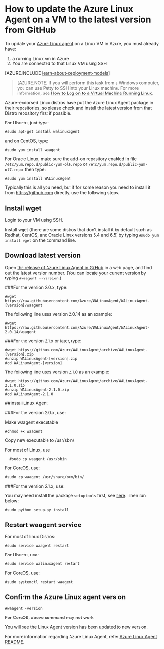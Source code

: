 <properties
	pageTitle="Update the Azure Linux Agent from GitHub | Microsoft Azure"
	description="Learn how to the update Azure Linux Agent for your Linux VM in Azure to the lateset version from Github"
	services="virtual-machines"
	documentationCenter=""
	authors="SuperScottz"
	manager="timlt"
	editor=""
	tags="azure-resource-manager,azure-service-management"/>

<tags
	ms.service="virtual-machines"
	ms.workload="infrastructure-services"
	ms.tgt_pltfrm="vm-linux"
	ms.devlang="na"
	ms.topic="article"
	ms.date="06/16/2015"
	ms.author="mingzhan"/>


# How to update the Azure Linux Agent on a VM to the latest version from GitHub

To update your [Azure Linux agent](https://github.com/Azure/WALinuxAgent) on a Linux VM in Azure, you must already have:

1. a running Linux vm in Azure
2. You are connected to that Linux VM using SSH

[AZURE.INCLUDE [learn-about-deployment-models](../../includes/learn-about-deployment-models-both-include.md)]


> [AZURE.NOTE] If you will perform this task from a Windows computer, you can use Putty to SSH into your Linux machine. For more information, see [How to Log on to a Virtual Machine Running Linux](virtual-machines-linux-how-to-log-on.md).

Azure-endorsed Linux distros have put the Azure Linux Agent package in their repositories, so please check and install the latest version from that Distro repository first if possible.  

For Ubuntu, just type:

    #sudo apt-get install walinuxagent

and on CentOS, type:

    #sudo yum install waagent

For Oracle Linux, make sure the add-on repository enabled in file `/etc/yum.repo.d/public-yum-ol6.repo` or `/etc/yum.repo.d/public-yum-ol7.repo`, then type:

    #sudo yum install WALinuxAgent

Typically this is all you need, but if for some reason you need to install it from https://github.com directly, use the following steps.


## Install wget

Login to your VM using SSH.

Install wget (there are some distros that don't install it by default such as Redhat, CentOS, and Oracle Linux versions 6.4 and 6.5) by typing `#sudo yum install wget` on the command line.


## Download latest version

Open [the release of Azure Linux Agent in GitHub](https://github.com/Azure/WALinuxAgent/releases) in a web page, and find out the latest version number. (You can locate your current version by typing `#waagent --version`.)

###For the version 2.0.x, type:

    #wget https://raw.githubusercontent.com/Azure/WALinuxAgent/WALinuxAgent-[version]/waagent  

   The following line uses version 2.0.14 as an example:

    #wget https://raw.githubusercontent.com/Azure/WALinuxAgent/WALinuxAgent-2.0.14/waagent  

###For the version 2.1.x or later, type:

    #wget https://github.com/Azure/WALinuxAgent/archive/WALinuxAgent-[version].zip
    #unzip WALinuxAgent-[version].zip
    #cd WALinuxAgent-[version]

   The following line uses version 2.1.0 as an example:

    #wget https://github.com/Azure/WALinuxAgent/archive/WALinuxAgent-2.1.0.zip
    #unzip WALinuxAgent-2.1.0.zip  
    #cd WALinuxAgent-2.1.0

##Install Linux Agent

###For the version 2.0.x, use:

 Make waagent executable

    #chmod +x waagent

 Copy new executable to /usr/sbin/

  For most of Linux, use

      #sudo cp waagent /usr/sbin

  For CoreOS, use:

    #sudo cp waagent /usr/share/oem/bin/

###For the version 2.1.x, use:

You may need install the package `setuptools` first, see [here](https://pypi.python.org/pypi/setuptools). Then run below:

    #sudo python setup.py install

## Restart waagent service

For most of linux Distros:

    #sudo service waagent restart

For Ubuntu, use:

    #sudo service walinuxagent restart

For CoreOS, use:

    #sudo systemctl restart waagent

## Confirm the Azure Linux agent version

    #waagent -version

For CoreOS, above command may not work.

You will see the Linux Agent version has been updated to new version.

For more information regarding Azure Linux Agent, refer [Azure Linux Agent README](https://github.com/Azure/WALinuxAgent).
